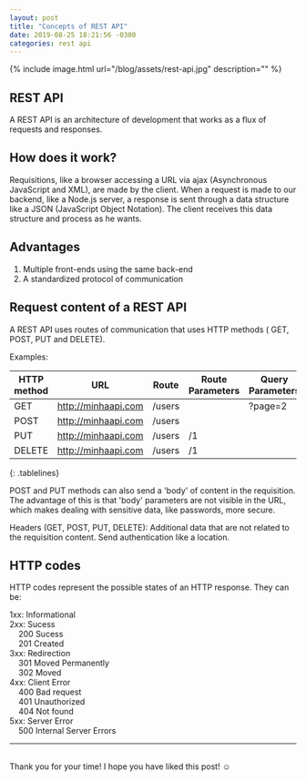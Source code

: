 ```yaml
---
layout: post
title: "Concepts of REST API"
date: 2019-08-25 18:21:56 -0300
categories: rest api
---
```


{% include image.html url="/blog/assets/rest-api.jpg" description="" %}

<style>
.tablelines table, .tablelines td, .tablelines th {
        border: 1px solid black;
        }
</style>

## REST API

A REST API is an architecture of development that works as a flux of requests and responses.

## How does it work?

Requisitions, like a browser accessing a URL via ajax (Asynchronous JavaScript and XML), are made by the client. When a request is made to our backend, like a Node.js server, a response is sent through a data structure like a JSON (JavaScript Object Notation). The client receives this data structure and process as he wants.

## Advantages

<ol>
<li> Multiple front-ends using the same back-end </li>
<li> A standardized protocol of communication </li>
</ol>

## Request content of a REST API

A REST API uses routes of communication that uses HTTP methods ( GET, POST, PUT and DELETE).

Examples:

| HTTP method | URL                 | Route            | Route Parameters | Query Parameters |
| ----------- | ------------------- | ---------------- | ---------------- | ---------------- |
| GET         | http://minhaapi.com | /users           |                  |   ?page=2        |
| POST        | http://minhaapi.com | /users           |                  |                  |
| PUT         | http://minhaapi.com | /users           |       /1         |                  |
| DELETE      | http://minhaapi.com | /users           |       /1         |                  |
{: .tablelines}

POST and PUT methods can also send a 'body' of content in the requisition. The advantage of this is that 'body' parameters are not visible in the URL, which makes dealing with sensitive data, like passwords, more secure.

Headers (GET, POST, PUT, DELETE): Additional data that are not related to the requisition content. Send authentication like a location.

## HTTP codes

HTTP codes represent the possible states of an HTTP response. They can be:  
  
1xx: Informational  
2xx: Sucess  
&nbsp;&nbsp;&nbsp;&nbsp;200 Sucess  
&nbsp;&nbsp;&nbsp;&nbsp;201 Created  
3xx: Redirection  
&nbsp;&nbsp;&nbsp;&nbsp;301 Moved Permanently  
&nbsp;&nbsp;&nbsp;&nbsp;302 Moved  
4xx: Client Error  
&nbsp;&nbsp;&nbsp;&nbsp;400 Bad request  
&nbsp;&nbsp;&nbsp;&nbsp;401 Unauthorized  
&nbsp;&nbsp;&nbsp;&nbsp;404 Not found  
5xx: Server Error  
&nbsp;&nbsp;&nbsp;&nbsp;500 Internal Server Errors  

---

<br>Thank you for your time! I hope you have liked this post! :relaxed:
